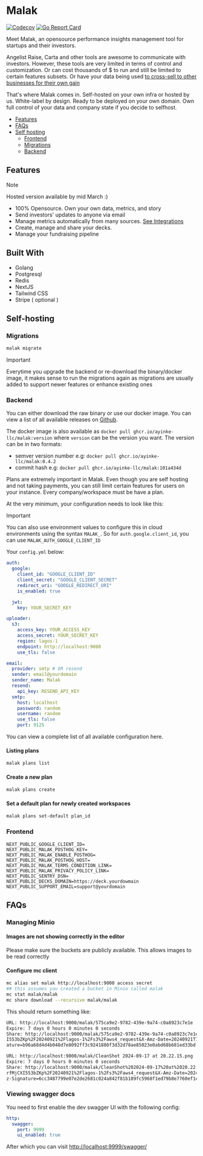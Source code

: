 # Malak

[![Codecov](https://codecov.io/gh/ayinke-llc/malak/graph/badge.svg?token=J1AVNTOCVY)](https://codecov.io/gh/ayinke-llc/malak)
[![Go Report Card](https://goreportcard.com/badge/github.com/ayinke-llc/malak)](https://goreportcard.com/report/github.com/ayinke-llc/malak)

Meet Malak, an opensource performance insights management tool for startups and their investors.

Angelist Raise, Carta and other tools are awesome to communicate with investors. However, these tools are very
limited in terms of control and customization. Or can cost thousands of $ to run and still be
limited to certain features subsets. Or have your data being used [to cross-sell to other businesses for
their own gain](https://x.com/karrisaarinen/status/1743398553500971331)

That's where Malak comes in. Self-hosted on your own infra or hosted by us.
White-label by design. Ready to be deployed on your own domain.
Own full control of your data and company state if you decide to selfhost.

- [Features](#features)
- [FAQs](#faqs)
- [Self hosting](#self-hosting)
  - [Frontend](#frontend)
  - [Migrations](#migrations)
  - [Backend](#backend)

## Features

> [!NOTE]
> Hosted version available by mid March :)

- 100% Opensource. Own your own data, metrics, and story
- Send investors' updates to anyone via email
- Manage metrics automatically from many sources. [See Integrations](https://malak.vc/integrations)
- Create, manage and share your decks.
- Manage your fundraising pipeline

## Built With

- Golang
- Postgresql
- Redis
- NextJS
- Tailwind CSS
- Stripe ( optional )

## Self-hosting

### Migrations

```sh
malak migrate
```

> [!IMPORTANT]
> Everytime you upgrade the backend or re-download the binary/docker image,
> it makes sense to run the migrations again as migrations are usually added to
> support newer
> features or enhance existing ones

### Backend

You can either download the raw binary or use our docker image. You can view
a list of all available releases on [Github](https://github.com/ayinke-llc/malak/releases).

The docker image is also available as `docker pull ghcr.io/ayinke-llc/malak:version`
where `version` can be the version you want. The version can be in two formats:

- semver version number e.g: `docker pull ghcr.io/ayinke-llc/malak:0.4.2`
- commit hash e.g: `docker pull ghcr.io/ayinke-llc/malak:101a434d`

Plans are extremely important in Malak. Even though you are self hosting
and not taking payments, you can still limit certain features for users
on your instance. Every company/workspace must be have a plan.

At the very minimum, your configuration needs to look like this:

> [!IMPORTANT]
> You can also use environment values to configure this in cloud environments
> using the syntax `MALAK_`. So for `auth.google.client_id`, you can use `MALAK_AUTH_GOOGLE_CLIENT_ID`

Your `config.yml` below:

```yml
auth:
  google:
    client_id: "GOOGLE_CLIENT_ID"
    client_secret: "GOOGLE_CLIENT_SECRET"
    redirect_uri: "GOOGLE_REDIRECT_URI"
    is_enabled: true

  jwt:
    key: YOUR_SECRET_KEY

uploader:
  s3:
    access_key: YOUR_ACCESS_KEY
    access_secret: YOUR_SECRET_KEY
    region: lagos-1
    endpoint: http://localhost:9000
    use_tls: false

email:
  provider: smtp # OR resend
  sender: email@yourdomain
  sender_name: Malak
  resend:
    api_key: RESEND_API_KEY
  smtp:
    host: localhost
    password: random
    username: random
    use_tls: false
    port: 9125
```

You can view a complete list of all available configuration here.

#### Listing plans

```sh
malak plans list
```

#### Create a new plan

```sh
malak plans create
```

#### Set a default plan for newly created workspaces

```sh
malak plans set-default plan_id
```

### Frontend

```env
NEXT_PUBLIC_GOOGLE_CLIENT_ID=
NEXT_PUBLIC_MALAK_POSTHOG_KEY=
NEXT_PUBLIC_MALAK_ENABLE_POSTHOG=
NEXT_PUBLIC_MALAK_POSTHOG_HOST=
NEXT_PUBLIC_MALAK_TERMS_CONDITION_LINK=
NEXT_PUBLIC_MALAK_PRIVACY_POLICY_LINK=
NEXT_PUBLIC_SENTRY_DSN=
NEXT_PUBLIC_DECKS_DOMAIN=https://deck.yourdowmain
NEXT_PUBLIC_SUPPORT_EMAIL=support@yourdomain
```

## FAQs

### Managing Minio

#### Images are not showing correctly in the editor

Please make sure the buckets are publicly available. This allows images to be read correctly

#### Configure mc client

```sh
mc alias set malak http://localhost:9000 access secret
## this assumes you created a bucket in Minio called malak
mc stat malak/malak
mc share download --recursive malak/malak
```

This should return something like:

```txt
URL: http://localhost:9000/malak/575ca9e2-9782-439e-9a74-c0a8923c7e1e
Expire: 7 days 0 hours 0 minutes 0 seconds
Share: http://localhost:9000/malak/575ca9e2-9782-439e-9a74-c0a8923c7e1e?X-Amz-Algorithm=AWS4-HMAC-SHA256&X-Amz-Credential=yy9Od9rfMjCX
I553bZKp%2F20240921%2Flagos-1%2Fs3%2Faws4_request&X-Amz-Date=20240921T161000Z&X-Amz-Expires=604800&X-Amz-SignedHeaders=host&X-Amz-Sign
ature=b96a68d4d4b048d7e8092ff3c9241880f3d32d78ae85023e0abd68b681ed33bd

URL: http://localhost:9000/malak/CleanShot 2024-09-17 at 20.22.15.png
Expire: 7 days 0 hours 0 minutes 0 seconds
Share: http://localhost:9000/malak/CleanShot%202024-09-17%20at%2020.22.15.png?X-Amz-Algorithm=AWS4-HMAC-SHA256&X-Amz-Credential=yy9Od9
rfMjCXI553bZKp%2F20240921%2Flagos-1%2Fs3%2Faws4_request&X-Amz-Date=20240921T161000Z&X-Amz-Expires=604800&X-Amz-SignedHeaders=host&X-Am
z-Signature=6cc3487799e07e2de2681c024a842f81b189fc5968f1ed79b8e7760ef1c3019e

```

### Viewing swagger docs

You need to first enable the dev swagger UI with the following config:

```yml
http:
  swagger:
    port: 9999
    ui_enabled: true
```

After which you can visit <http://localhost:9999/swagger/>

